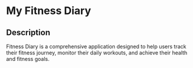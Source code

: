 # My Fitness Diary

## Description

Fitness Diary is a comprehensive application designed to help users track their fitness journey,
monitor their daily workouts, and achieve their health and fitness goals.
